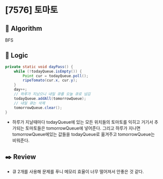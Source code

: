# [7576] 토마토

## :pushpin: **Algorithm**
BFS

## :round_pushpin: **Logic**
``` java
private static void dayPass() {
	while (!todayQueue.isEmpty()) {
		Point cur = todayQueue.poll();
		ripeTomato(cur.x, cur.y);
	}
	day++;
	// 하루가 지났으니 내일 큐를 오늘 큐로 넘김
	todayQueue.addAll(tomorrowQueue);
	// 내일 큐는 삭제
	tomorrowQueue.clear();
}
```
- 하루가 지날때마다 todayQueue에 있는 모든 위치들의 토마토를 익히고 거기서 추가되는 토마토들은 tomorrowQueue에 넣어준다. 그리고 하루가 지나면 tomorrowQueue에있는 값들을 todayQueue로 옮겨주고 tomorrowQueue는 비워준다.

## :black_nib: **Review**
- 큐 2개를 사용해 문제를 푸니 메모리 효율이 너무 떨어져서 안좋은 것 같다.